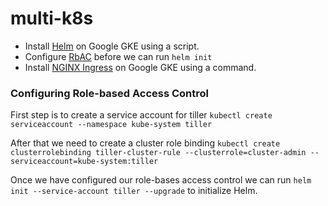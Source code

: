 # multi-k8s

* Install [Helm](https://helm.sh/docs/using_helm/#from-script) on Google GKE using a script.
* Configure [RbAC](https://helm.sh/docs/using_helm/#role-based-access-control) before we can run `helm init`
* Install [NGINX Ingress](https://kubernetes.github.io/ingress-nginx/deploy/#using-helm) on Google GKE using a command.

### Configuring Role-based Access Control
First step is to create a service account for tiller
`kubectl create serviceaccount --namespace kube-system tiller`

After that we need to create a cluster role binding
`kubectl create clusterrolebinding tiller-cluster-rule --clusterrole=cluster-admin --serviceaccount=kube-system:tiller`

Once we have configured our role-bases access control we can run `helm init --service-account tiller --upgrade` to initialize Helm.

